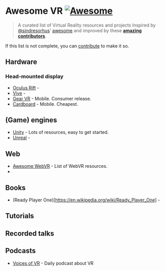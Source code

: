# Awesome VR [![Awesome](https://cdn.rawgit.com/sindresorhus/awesome/d7305f38d29fed78fa85652e3a63e154dd8e8829/media/badge.svg)](https://github.com/sindresorhus/awesome)

> A curated list of Virtual Reality resources and projects
Inspired by [@sindresorhus](https://github.com/sindresorhus)' [awesome](https://github.com/sindresorhus/awesome) and improved by these **[amazing contributors](https://github.com/melbvr/awesome-VR/graphs/contributors)**.

If this list is not complete, you can [contribute](https://github.com/melbvr/awesome-VR/edit/master/README.md) to make it so.

## Hardware

### Head-mounted display

- [Oculus Rift](https://www.oculus.com/en-us/rift/) - 
- [Vive](http://www.htcvr.com/) - 
- [Gear VR](http://www.samsung.com/global/galaxy/wearables/gear-vr/) - Mobile. Consumer release.
- [Cardboard](https://www.google.com/get/cardboard/) - Mobile. Cheapest.


## (Game) engines
- [Unity](https://unity3d.com/) - Lots of resources, easy to get started.
- [Unreal](https://www.unrealengine.com) -

## Web
- [Awesome WebVR](https://github.com/wizztjh/awesome-WebVR) - List of WebVR resources.
- 

## Books
- (Ready Player One)[https://en.wikipedia.org/wiki/Ready_Player_One] -

## Tutorials

## Recorded talks

## Podcasts
- [Voices of VR](http://voicesofvr.com/) - Daily podcast about VR
